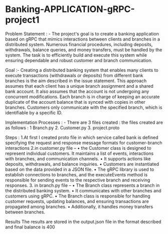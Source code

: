 # Banking-APPLICATION-gRPC-project1

Problem Statement : -
The project's goal is to create a banking application based on gRPC that mimics interactions between clients and branches in a distributed system. Numerous financial procedures, including deposits, withdrawals, balance queries, and money transfers, must be handled by the system. The task is to efficiently build and execute this system while ensuring dependable and robust customer and branch communication.

Goal :-
Creating a distributed banking system that enables many clients to execute transactions (withdrawals or deposits) from different bank branches is the aim described in the issue statement. This approach assumes that each client has a unique branch assignment and a shared bank account. It also assumes that the account is not undergoing any concurrent modifications.
Each branch is in charge of keeping an accurate duplicate of the account balance that is synced with copies in other branches. Customers only communicate with the specified branch, which is identifiable by a specific ID.


Implementation Processes : - 
There are 3 files created : the files created are as follows : 1 Branch.py
2. Customer.py
3. project.proto

Steps :
1.At first I created proto file in which service called bank is defined specifying the request and response message formats for customer-branch interactions
2.in customer.py file –
• the Customer class is designed to represent individual customers. It maintains a list of events, interactions with branches, and communication channels.
• It supports actions like deposits, withdrawals, and balance inquiries.
• Customers are instantiated based on the data provided in a JSON file.
• The gRPC library is used to establish connections to branches, and the executeEvents method is responsible for sending events to the respective branch and receiving responses.
3. in branch.py file –
• The Branch class represents a branch in the distributed banking system.
• It communicates with other branches and customers using gRPC.
• The Branch class is responsible for handling customer requests, updating balances, and ensuring transactions are propagated among branches.
• Additionally, it handles money transfers between branches.

Results
The results are stored in the output.json file in the format described and final balance is 400

